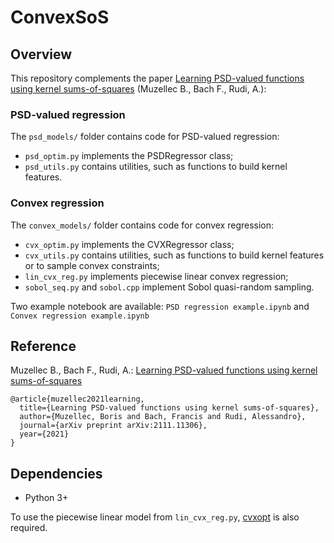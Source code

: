 # ConvexSoS

## Overview

This repository complements the paper [Learning PSD-valued functions using kernel sums-of-squares](https://arxiv.org/abs/2111.11306) (Muzellec B., Bach F., Rudi, A.):

### PSD-valued regression

The `psd_models/` folder contains code for PSD-valued regression:

- `psd_optim.py` implements the PSDRegressor class;
- `psd_utils.py` contains utilities, such as functions to build kernel features.

### Convex regression

The `convex_models/` folder contains code for convex regression:

- `cvx_optim.py` implements the CVXRegressor class;
- `cvx_utils.py` contains utilities, such as functions to build kernel features or to sample convex constraints;
- `lin_cvx_reg.py` implements piecewise linear convex regression;
- `sobol_seq.py` and `sobol.cpp` implement Sobol quasi-random sampling.

Two example notebook are available: `PSD regression example.ipynb` and `Convex regression example.ipynb`

## Reference

Muzellec B., Bach F., Rudi, A.: [Learning PSD-valued functions using kernel sums-of-squares](https://arxiv.org/abs/2111.11306)

```
@article{muzellec2021learning,
  title={Learning PSD-valued functions using kernel sums-of-squares},
  author={Muzellec, Boris and Bach, Francis and Rudi, Alessandro},
  journal={arXiv preprint arXiv:2111.11306},
  year={2021}
}
```

## Dependencies
- Python 3+

To use the piecewise linear model from `lin_cvx_reg.py`, [cvxopt](https://cvxopt.org/) is also required.
